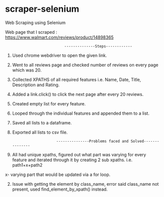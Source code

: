 # scraper-selenium
Web Scraping using Selenium

Web page that I scraped : https://www.walmart.com/reviews/product/14898365 

                               --------------Steps------------

1. Used chrome webdriver to open the given link.

2. Went to all reviews page and checked number of reviews on every page which was 20. 

3. Collected XPATHS of all required features i.e. Name, Date, Title, Description and Rating. 

4. Added a link.click() to click the next page after every 20 reviews.

5. Created empty list for every feature.

6. Looped through the individual features and appended them to a list.

7. Saved all lists to a dataframe.

8. Exported all lists to csv file. 

      
                           ---------------Problems faced and Solved---------------


1. All had unique xpaths, figured out what part was varying for every feature and iterated through
   it by creating 2 sub xpaths. i.e. path1+x+path2

  x- varying part that would be updated via a for loop.

2. Issue with getting the element by class_name, error said class_name not present, used find_element_by_xpath()
   instead.

